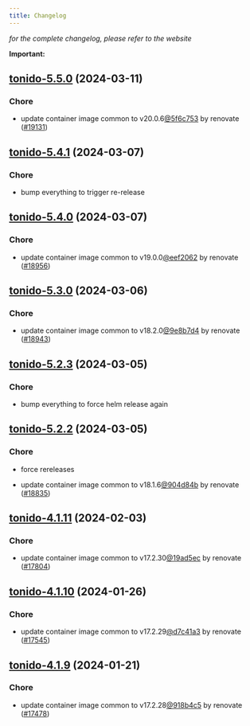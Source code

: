 ```yaml
---
title: Changelog
---
```



*for the complete changelog, please refer to the website*

**Important:**


## [tonido-5.5.0](https://github.com/truecharts/charts/compare/tonido-5.4.1...tonido-5.5.0) (2024-03-11)

### Chore



- update container image common to v20.0.6[@5f6c753](https://github.com/5f6c753) by renovate ([#19131](https://github.com/truecharts/charts/issues/19131))


## [tonido-5.4.1](https://github.com/truecharts/charts/compare/tonido-5.4.0...tonido-5.4.1) (2024-03-07)

### Chore



- bump everything to trigger re-release


## [tonido-5.4.0](https://github.com/truecharts/charts/compare/tonido-5.3.0...tonido-5.4.0) (2024-03-07)

### Chore



- update container image common to v19.0.0[@eef2062](https://github.com/eef2062) by renovate ([#18956](https://github.com/truecharts/charts/issues/18956))


## [tonido-5.3.0](https://github.com/truecharts/charts/compare/tonido-5.2.3...tonido-5.3.0) (2024-03-06)

### Chore



- update container image common to v18.2.0[@9e8b7d4](https://github.com/9e8b7d4) by renovate ([#18943](https://github.com/truecharts/charts/issues/18943))


## [tonido-5.2.3](https://github.com/truecharts/charts/compare/tonido-5.2.2...tonido-5.2.3) (2024-03-05)

### Chore



- bump everything to force helm release again


## [tonido-5.2.2](https://github.com/truecharts/charts/compare/tonido-5.2.0...tonido-5.2.2) (2024-03-05)

### Chore



- force rereleases

- update container image common to v18.1.6[@904d84b](https://github.com/904d84b) by renovate ([#18835](https://github.com/truecharts/charts/issues/18835))










## [tonido-4.1.11](https://github.com/truecharts/charts/compare/tonido-4.1.10...tonido-4.1.11) (2024-02-03)

### Chore



- update container image common to v17.2.30[@19ad5ec](https://github.com/19ad5ec) by renovate ([#17804](https://github.com/truecharts/charts/issues/17804))


## [tonido-4.1.10](https://github.com/truecharts/charts/compare/tonido-4.1.9...tonido-4.1.10) (2024-01-26)

### Chore



- update container image common to v17.2.29[@d7c41a3](https://github.com/d7c41a3) by renovate ([#17545](https://github.com/truecharts/charts/issues/17545))


## [tonido-4.1.9](https://github.com/truecharts/charts/compare/tonido-4.1.8...tonido-4.1.9) (2024-01-21)

### Chore



- update container image common to v17.2.28[@918b4c5](https://github.com/918b4c5) by renovate ([#17478](https://github.com/truecharts/charts/issues/17478))
